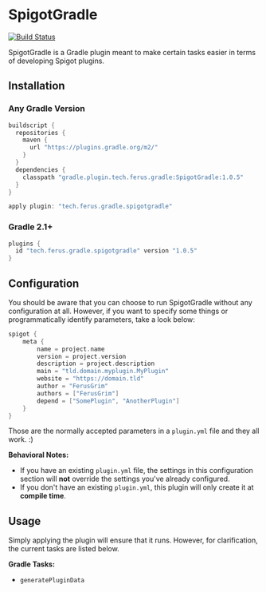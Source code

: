# SpigotGradle 
[![Build Status](https://travis-ci.org/FerusTech/SpigotGradle.svg?branch=master)](https://travis-ci.org/FerusTech/SpigotGradle)

SpigotGradle is a Gradle plugin meant to make certain tasks easier in terms of developing Spigot plugins.

## Installation

### Any Gradle Version

```groovy
buildscript {
  repositories {
    maven {
      url "https://plugins.gradle.org/m2/"
    }
  }
  dependencies {
    classpath "gradle.plugin.tech.ferus.gradle:SpigotGradle:1.0.5"
  }
}

apply plugin: "tech.ferus.gradle.spigotgradle"
```

### Gradle 2.1+

```groovy
plugins {
  id "tech.ferus.gradle.spigotgradle" version "1.0.5"
}
```

## Configuration

You should be aware that you can choose to run SpigotGradle without any configuration at all. However, if you want to specify some things or programmatically identify parameters, take a look below:

```groovy
spigot {
    meta {
        name = project.name
        version = project.version
        description = project.description
        main = "tld.domain.myplugin.MyPlugin"
        website = "https://domain.tld"
        author = "FerusGrim"
        authors = ["FerusGrim"]
        depend = ["SomePlugin", "AnotherPlugin"]
    }
}
```

Those are the normally accepted parameters in a `plugin.yml` file and they all work. :)

**Behavioral Notes:**
* If you have an existing `plugin.yml` file, the settings in this configuration section will **not** override the settings you've already configured.
* If you don't have an existing `plugin.yml`, this plugin will only create it at **compile time**.

## Usage

Simply applying the plugin will ensure that it runs. However, for clarification, the current tasks are listed below.

**Gradle Tasks:**
- `generatePluginData`
